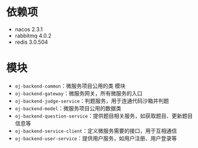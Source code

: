 # 依赖项
- nacos 2.3.1
- rabbitmq 4.0.2
- redis 3.0.504

# 模块
- `oj-backend-common`：微服务项目公用的类 模块
- `oj-backend-gateway`：微服务网关，所有微服务的入口
- `oj-backend-judge-service`：判题服务，用于连通代码沙箱并判题
- `oj-backend-model`：微服务项目公用的数据类
- `oj-backend-question-service`：提供题目相关服务，如获取题目、更新题目信息等
- `oj-backend-service-client`：定义微服务需要的接口，用于互相通信
- `oj-backend-user-service`：提供用户服务，如用户注册、用户登录等